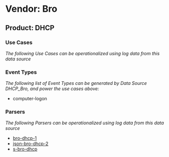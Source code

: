 Vendor: Bro
===========
Product: DHCP
-------------

### Use Cases

_The following Use Cases can be operationalized using log data from this data source_



### Event Types

_The following list of Event Types can be generated by Data Source DHCP_Bro, and power the use cases above:_

- computer-logon


### Parsers

_The following Parsers can be operationalized using log data from this data source_

* [bro-dhcp-1](../Parsers/parserContent_bro-dhcp-1.md)
* [json-bro-dhcp-2](../Parsers/parserContent_json-bro-dhcp-2.md)
* [s-bro-dhcp](../Parsers/parserContent_s-bro-dhcp.md)
